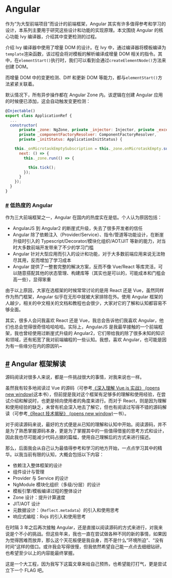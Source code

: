 # Angular

作为“为大型前端项目”而设计的前端框架，Angular 其实有许多值得参考和学习的设计，本系列主要用于研究这些设计和功能的实现原理。本文围绕 Angular 的核心功能 Ivy 编译器，介绍其中变更检测的过程。

介绍 Ivy 编译器中使用了增量 DOM 的设计。在 Ivy 中，通过编译器将模板编译为`template`渲染函数，该过程会将对模板的解析编译成增量 DOM 相关的指令。其中，在`elementStart()`执行时，我们可以看到会通过`createElementNode()`方法来创建 DOM。

而增量 DOM 中的变更检测、Diff 和更新 DOM 等能力，都与`elementStart()`方法紧紧关联着。

默认情况下，所有异步操作都在 Angular Zone 内。该逻辑在创建 Angular 应用的时候便已添加，这会自动触发变更检测：

```js
@Injectable()
export class ApplicationRef {
  ...
  constructor(
      private _zone: NgZone, private _injector: Injector, private _exceptionHandler: ErrorHandler,
      private _componentFactoryResolver: ComponentFactoryResolver,
      private _initStatus: ApplicationInitStatus) {

    this._onMicrotaskEmptySubscription = this._zone.onMicrotaskEmpty.subscribe({
      next: () => {
        this._zone.run(() => {

          this.tick();
        });
      }
    });
  }
}
```

### [#](http://www.godbasin.com/angular/deep-into-angular/angular-design-0-prestart.html#%E4%BD%8E%E7%83%AD%E5%BA%A6%E7%9A%84-angular) 低热度的 Angular

作为三大前端框架之一，Angular 在国内的热度实在是低。个人认为原因包括：

- AngularJS 到 Angular2 的断崖式升级，失去了很多开发者的信任
- Angular 除了依赖注入（Provider/Service）、指令/管道等功能设计，在断崖升级时引入的 Typescript/Decorator/模块化组织/AOT/JIT 等新的能力，对当时大多数前端开发带来了不少的学习门槛
- Angular 针对大型应用而引入的设计和功能，对于大多数前端应用来说无法物尽其用，反而增加了学习成本
- Angular 提供了一整套完整的解决方案，反而不像 Vue/React 等库灵活，可以随意搭配其他的状态管理、构建库等（其实也是可以的，可能成本和门槛会高一些），显得笨重

由于以上原因，大家在选框架的时候常常讨论的是用 React 还是 Vue，虽然同样作为热门框架，Angular 似乎在无形中就被大家排除在外。使用 Angular 框架的人越少，相关的中文相关的文档和教程也会很少，大家对它的了解和认知都容易不够全面。

其实，很多人会问我喜欢 React 还是 Vue，我总会告诉他们我喜欢 Angular，他们也总会觉得很奇怪哈哈哈哈。实际上，AngularJS 是我最早接触的一个前端框架，我也曾经使用过断崖式升级的 Angular2，它们带给我的除了很多未知的知识和领域，还有拓宽了我对前端编程的一些认知。我想，喜欢 Angular，也可能是因为有一些缘分在内的原因叭~

## [#](http://www.godbasin.com/angular/deep-into-angular/angular-design-0-prestart.html#angular-%E6%A1%86%E6%9E%B6%E8%A7%A3%E8%AF%BB) Angular 框架解读

源码阅读对很多人来说，都是一件挑战很大的事情，对我来说也一样。

虽然我有较多地阅读过 Vue 的源码（可参考[《深入理解 Vue.js 实战》 (opens new window)](http://www.godbasin.com/vue-ebook/)这本书），但前提是我对这个框架有足够多的理解和使用经验，在尝试介绍和解说时，也更是倾向使用者的角度来进行。而对于 React，则是因为理解和使用经验的缺乏，未曾有机会深入地去了解它，但也有阅读过写得不错的源码解读（可参考[《React 技术揭秘》 (opens new window)](https://github.com/BetaSu/just-react)一书）。

对于阅读源码来说，最好的方式便是从已知的理解和认知中开始。阅读源码，并不是为了熟悉掌握源码本身，更是为了掌握其中的一些值得借鉴的思考方式和设计，因此我也尽可能减少代码占据的篇幅，使用自己理解后的方式来进行描述。

那么，后面我会从自己认为最值得参考和学习的地方开始，一点点学习其中的精华。以我当前有限的认知，大概会包括以下内容：

- 依赖注入整体框架的设计
- 组件设计与管理
- Provider 与 Service 的设计
- NgModule 模块化组织（多级/分层）的设计
- 模板引擎/模板编译过程的整体设计
- Zone 设计：提升计算速度
- JIT/AOT 设计
- 元数据设计：（`Reflect.metadata`）的引入和使用思考
- 响应式编程：Rxjs 的引入和使用思考

在时隔 3 年之后再次接触 Angular，还是直接以阅读源码的方式来进行，对我来说是个不小的挑战。但这些年来，我也一直在尝试做各种不同的新的事情，如果因为觉得困难而放弃，那么这个天花板便是我自身，而不是什么“环境所迫”、“没有时间”这样的借口。或许我会写得很慢，但我依然希望自己能一点点去细细钻研，也希望至少以上的内容能最终掌握。

这是一个大工程，因为我写下这篇文章来给自己预热，也希望能打打气，更是尝试立下一个 FLAG 吧。

<script>
    window.onload = function() {
        let footer = document.getElementsByClassName('comments-wrapper')[0];
    footer.style.textAlign = 'center'
    footer.innerHTML = '© 2022 Boris 个人网站 | <a href="https://beian.miit.gov.cn" target="_blank" >粤ICP备20061538号</a> | 保留所有权利' 
    }

    setInterval(() => {
        let footer = document.getElementsByClassName('comments-wrapper')[0];
        if(footer?.innerHTML.length === 7){
                    footer.style.textAlign = 'center'
    footer.innerHTML = '© 2022 Boris 个人网站 | <a href="https://beian.miit.gov.cn" target="_blank" >粤ICP备20061538号</a> | 保留所有权利' 
        }
    }, 500);
</script>
